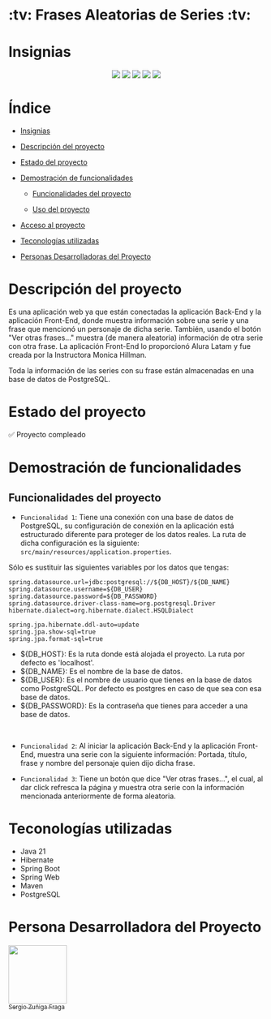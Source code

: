 <h1>:tv: Frases Aleatorias de Series :tv:</h1>

# Insignias

<div align="center">
    <img src="https://img.shields.io/badge/Estado-Concluido-green">
    <img src="https://img.shields.io/badge/Java-v21-blue">
    <img src="https://img.shields.io/badge/Base de Datos-PostreSQL-blue">
    <img src="https://img.shields.io/badge/Framework-Spring Boot-blue">
    <img src="https://img.shields.io/badge/version-v1.0.0-green">
</div>

# Índice

- [Insignias](#insignias)

- [Descripción del proyecto](#descripción-del-proyecto)

- [Estado del proyecto](#estado-del-proyecto)

- [Demostración de funcionalidades](#demostración-de-funcionalidades)

    - [Funcionalidades del proyecto](#funcionalidades-del-proyecto)

    - [Uso del proyecto](#uso-del-proyecto)

- [Acceso al proyecto](#acceso-al-proyecto)

- [Teconologías utilizadas](#teconologías-utilizadas)

- [Personas Desarrolladoras del Proyecto](#personas-desarrolladoras-del-proyecto)

# Descripción del proyecto

Es una aplicación web ya que están conectadas la aplicación Back-End y la aplicación Front-End, donde muestra información sobre una serie y una frase que mencionó un personaje de dicha serie. También, usando el botón "Ver otras frases..." muestra (de manera aleatoria) información de otra serie con otra frase. La aplicación Front-End lo proporcionó Alura Latam y fue creada por la Instructora Monica Hillman.

Toda la información de las series con su frase están almacenadas en una base de datos de PostgreSQL.

# Estado del proyecto

:white_check_mark: Proyecto compleado

# Demostración de funcionalidades

## Funcionalidades del proyecto

- `Funcionalidad 1`: Tiene una conexión con una base de datos de PostgreSQL, su configuración de conexión en la aplicación está estructurado diferente para proteger de los datos reales. La ruta de dicha configuración es la siguiente: `src/main/resources/application.properties`.

Sólo es sustituir las siguientes variables por los datos que tengas:
```
spring.datasource.url=jdbc:postgresql://${DB_HOST}/${DB_NAME}
spring.datasource.username=${DB_USER}
spring.datasource.password=${DB_PASSWORD}
spring.datasource.driver-class-name=org.postgresql.Driver
hibernate.dialect=org.hibernate.dialect.HSQLDialect

spring.jpa.hibernate.ddl-auto=update
spring.jpa.show-sql=true
spring.jpa.format-sql=true
```
- ${DB_HOST}: Es la ruta donde está alojada el proyecto. La ruta por defecto es 'localhost'.
- ${DB_NAME}: Es el nombre de la base de datos.
- ${DB_USER}: Es el nombre de usuario que tienes en la base de datos como PostgreSQL. Por defecto es postgres en caso de que sea con esa base de datos.
- ${DB_PASSWORD}: Es la contraseña que tienes para acceder a una base de datos.

<br>

- `Funcionalidad 2`: Al iniciar la aplicación Back-End y la aplicación Front-End, muestra una serie con la siguiente información: Portada, título, frase y nombre del personaje quien dijo dicha frase.

- `Funcionalidad 3`: Tiene un botón que dice "Ver otras frases...", el cual, al dar click refresca la página y muestra otra serie con la información mencionada anteriormente de forma aleatoria.

# Teconologías utilizadas

- Java 21
- Hibernate
- Spring Boot
- Spring Web
- Maven
- PostgreSQL

# Persona Desarrolladora del Proyecto

[<img src="https://avatars.githubusercontent.com/u/107082359?v=4" width=115><br><sub>Sergio Zuñiga Fraga</sub>](https://github.com/SergioZF09)